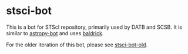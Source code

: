 # stsci-bot

This is a bot for STScI repository, primarily used by DATB and SCSB.
It is similar to [astropy-bot](https://github.com/astropy/astropy-bot) and
uses [baldrick](https://github.com/OpenAstronomy/baldrick).

For the older iteration of this bot, please see
[stsci-bot-old](https://github.com/spacetelescope/stsci-bot-old).
